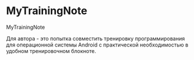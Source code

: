 # MyTrainingNote
MyTrainingNote

Для автора - это попытка совместить тренировку программирования для операционной системы Android с практической необходимостью
в удобном тренировочном блокноте.
